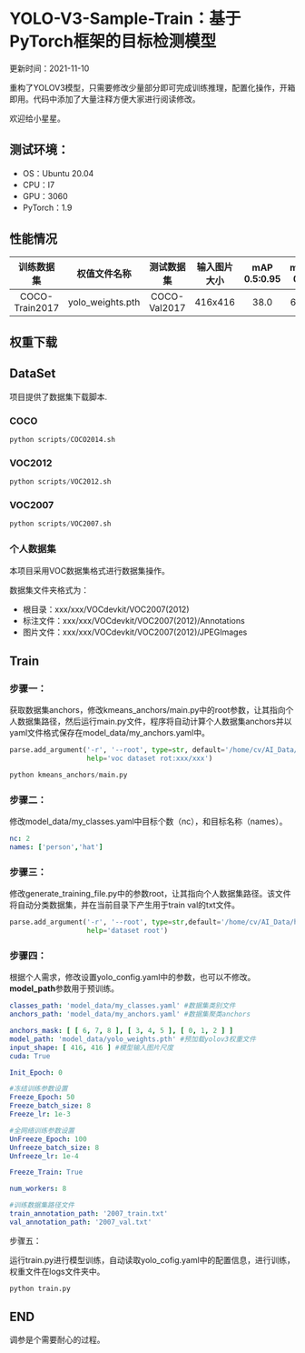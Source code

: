 # YOLO-V3-Sample-Train：基于PyTorch框架的目标检测模型

更新时间：2021-11-10

重构了YOLOV3模型，只需要修改少量部分即可完成训练推理，配置化操作，开箱即用。代码中添加了大量注释方便大家进行阅读修改。

欢迎给小星星。

## 测试环境：

- OS：Ubuntu 20.04
- CPU：I7
- GPU：3060
- PyTorch：1.9



## 性能情况

|   训练数据集   |   权值文件名称   |  测试数据集  | 输入图片大小 | mAP 0.5:0.95 | mAP 0.5 |
| :------------: | :--------------: | :----------: | :----------: | :----------: | :-----: |
| COCO-Train2017 | yolo_weights.pth | COCO-Val2017 |   416x416    |     38.0     |  67.2   |

## 权重下载

## DataSet

项目提供了数据集下载脚本.

### COCO

```python
python scripts/COCO2014.sh
```

### VOC2012

```python
python scripts/VOC2012.sh
```

### VOC2007

```python
python scripts/VOC2007.sh
```

### 个人数据集

本项目采用VOC数据集格式进行数据集操作。

数据集文件夹格式为：

- 根目录：xxx/xxx/VOCdevkit/VOC2007(2012)
- 标注文件：xxx/xxx/VOCdevkit/VOC2007(2012)/Annotations
- 图片文件：xxx/xxx/VOCdevkit/VOC2007(2012)/JPEGImages

## Train

### 步骤一：

获取数据集anchors，修改kmeans_anchors/main.py中的root参数，让其指向个人数据集路径，然后运行main.py文件，程序将自动计算个人数据集anchors并以yaml文件格式保存在model_data/my_anchors.yaml中。

```python
parse.add_argument('-r', '--root', type=str, default='/home/cv/AI_Data/hat_worker_voc',
                   help='voc dataset rot:xxx/xxx')

python kmeans_anchors/main.py
```

### 步骤二：

修改model_data/my_classes.yaml中目标个数（nc），和目标名称（names）。

```yaml
nc: 2
names: ['person','hat']
```

### 步骤三：

修改generate_training_file.py中的参数root，让其指向个人数据集路径。该文件将自动分类数据集，并在当前目录下产生用于train val的txt文件。

```python
parse.add_argument('-r', '--root', type=str,default='/home/cv/AI_Data/hat_worker_voc/VOCdevkit',
                   help='dataset root')
```

### 步骤四：

根据个人需求，修改设置yolo_config.yaml中的参数，也可以不修改。**model_path**参数用于预训练。

```yaml
classes_path: 'model_data/my_classes.yaml' #数据集类别文件
anchors_path: 'model_data/my_anchors.yaml' #数据集聚类anchors

anchors_mask: [ [ 6, 7, 8 ], [ 3, 4, 5 ], [ 0, 1, 2 ] ]
model_path: 'model_data/yolo_weights.pth' #预加载yolov3权重文件
input_shape: [ 416, 416 ] #模型输入图片尺度
cuda: True

Init_Epoch: 0

#冻结训练参数设置
Freeze_Epoch: 50
Freeze_batch_size: 8
Freeze_lr: 1e-3

#全网络训练参数设置
UnFreeze_Epoch: 100
Unfreeze_batch_size: 8
Unfreeze_lr: 1e-4

Freeze_Train: True

num_workers: 8

#训练数据集路径文件
train_annotation_path: '2007_train.txt'
val_annotation_path: '2007_val.txt'
```

步骤五：

运行train.py进行模型训练，自动读取yolo_cofig.yaml中的配置信息，进行训练，权重文件在logs文件夹中。

```python
python train.py
```

## END

调参是个需要耐心的过程。